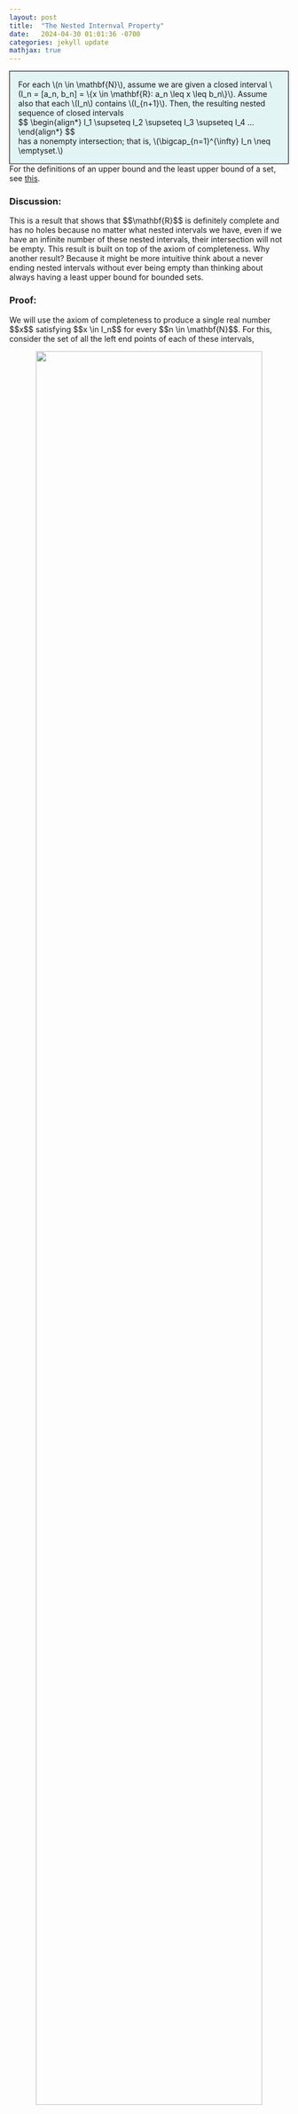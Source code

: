 ```yaml
---
layout: post
title:  "The Nested Internval Property"
date:   2024-04-30 01:01:36 -0700
categories: jekyll update
mathjax: true
---
```

<div style="background-color: #E3F4F4; padding: 15px 15px 15px 15px; border:1px solid black;">
  For each \(n \in \mathbf{N}\), assume we are given a closed interval \(I_n = [a_n, b_n] = \{x \in \mathbf{R}: a_n \leq x \leq b_n\}\). Assume also that each \(I_n\) contains \(I_{n+1}\). Then, the resulting nested sequence of closed intervals
  <div>
  $$
  \begin{align*}
  I_1 \supseteq I_2 \supseteq I_3 \supseteq I_4 ...
  \end{align*}
  $$
</div>
has a nonempty intersection; that is, \(\bigcap_{n=1}^{\infty} I_n \neq \emptyset.\)
</div>
<!------------------------------------------------------------------------------------>
For the definitions of an upper bound and the least upper bound of a set, see <a href="https://strncat.github.io/jekyll/update/2024/05/03/analysis-set-bounded.html">this</a>.
<br>
<!------------------------------------------------------------------------------------>
<h3>Discussion:</h3>
This is a result that shows that $$\mathbf{R}$$ is definitely complete and has no holes because no matter what nested intervals we have, even if we have an infinite number of these nested intervals, their intersection will not be empty. This result is built on top of the axiom of completeness. Why another result? Because it might be more intuitive think about a never ending nested intervals without ever being empty than thinking about always having a least upper bound for bounded sets.
<br>
<!------------------------------------------------------------------------------------>
<h3>Proof:</h3>
We will use the axiom of completeness to produce a single real number $$x$$ satisfying $$x \in I_n$$ for every $$n \in \mathbf{N}$$. For this, consider the set of all the left end points of each of these intervals,

<p style="text-align:center;"><img src="{{ site.url }}/assets/math/real-analysis/nested-interval.png" width="90%" class="center"></p>

<div>
$$
\begin{align*}
A = \{a_n: n \in \mathbf{N}\}.
\end{align*}
$$
</div>
This set is bounded. This is because every $$b_n$$ from every interval is an upper bound on $$A$$ by definition. Since $$A$$ is bounded then by the axiom of completness, $$A$$ has a least upper bound. Let this least upper bound be $$x$$. So
<div>
$$
\begin{align*}
x = \sup A.
\end{align*}
$$
</div>
Now, consider any interval $$I_n = [a_n, b_n]$$. We know that $$x$$ is an upper bound for $$A$$ so we must have,
<div>
$$
\begin{align*}
a_n \leq x.
\end{align*}
$$
</div>
Moreover, we know that $$b_n$$ is an upper bound for $$A$$ and so by the definition of the least upper bound, any other bound must be greater than the least upper bound and so
<div>
$$
\begin{align*}
x \leq b_n.
\end{align*}
$$
</div>
Combining both inequalities, we get
<div>
$$
\begin{align*}
a_n \leq x \leq b_n.
\end{align*}
$$
</div>
This means that $$x \in I_n$$ for any $$n \in \mathbf{N}$$. Therefore, $$x \in \bigcap_{n=1}^{\infty} I_n$$ and so the intersection is not empty as we wanted to show. $$\blacksquare$$
<br>
<br>
<!------------------------------------------------------------------------------------>
<b>References:</b>
<ul>
<li><a href="https://www.amazon.com/Real-Analysis-Long-Form-Mathematics-Textbook/dp/1724510126">Real Analysis by Jay Cummings</a></li>
</ul>